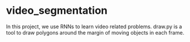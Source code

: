 # video_segmentation
In this project, we use RNNs to learn video related problems. draw.py is a tool to draw polygons around the margin of moving objects in each frame.
